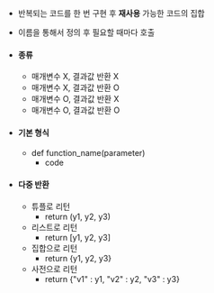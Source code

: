- 반복되는 코드를 한 번 구현 후 **재사용** 가능한 코드의 집합
- 이름을 통해서 정의 후 필요할 때마다 호출

- #### 종류
	- 매개변수 X, 결과값 반환 X
	- 매개변수 X, 결과값 반환 O
	- 매개변수 O, 결과값 반환 X
	- 매개변수 O, 결과값 반환 O

- #### 기본 형식
	- def function_name(parameter)
		- code

- #### 다중 반환
	- 튜플로 리턴
		- return (y1, y2, y3)
	- 리스트로 리턴
		- return \[y1, y2, y3]
	- 집합으로 리턴
		- return {y1, y2, y3}
	- 사전으로 리턴
		- return {"v1" : y1, "v2" : y2, "v3" : y3}